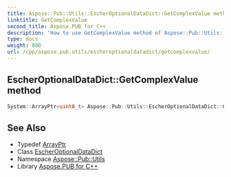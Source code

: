 ```yaml
---
title: Aspose::Pub::Utils::EscherOptionalDataDict::GetComplexValue method
linktitle: GetComplexValue
second_title: Aspose.PUB for C++
description: 'How to use GetComplexValue method of Aspose::Pub::Utils::EscherOptionalDataDict class in C++.'
type: docs
weight: 800
url: /cpp/aspose.pub.utils/escheroptionaldatadict/getcomplexvalue/
---
```

## EscherOptionalDataDict::GetComplexValue method




```cpp
System::ArrayPtr<uint8_t> Aspose::Pub::Utils::EscherOptionalDataDict::GetComplexValue(uint16_t key)
```

## See Also

* Typedef [ArrayPtr](../../../system/arrayptr/)
* Class [EscherOptionalDataDict](../)
* Namespace [Aspose::Pub::Utils](../../)
* Library [Aspose.PUB for C++](../../../)
